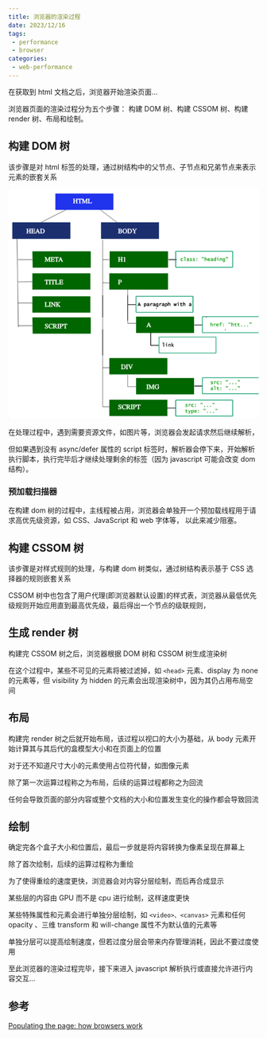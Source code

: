 ```yaml
---
title: 浏览器的渲染过程
date: 2023/12/16
tags:
 - performance
 - browser
categories:
 - web-performance
---
```


在获取到 html 文档之后，浏览器开始渲染页面...

浏览器页面的渲染过程分为五个步骤： 构建 DOM 树、构建 CSSOM 树、构建 render 树、布局和绘制。

## 构建 DOM 树
该步骤是对 html 标签的处理，通过树结构中的父节点、子节点和兄弟节点来表示元素的嵌套关系

![screen1.png](./121601/screen1.png)

在处理过程中，遇到需要资源文件，如图片等，浏览器会发起请求然后继续解析，

但如果遇到没有 async/defer 属性的 script 标签时，解析器会停下来，开始解析执行脚本，执行完毕后才继续处理剩余的标签（因为 javascript 可能会改变 dom 结构）。


### 预加载扫描器
在构建 dom 树的过程中，主线程被占用，浏览器会单独开一个预加载线程用于请求高优先级资源，如 CSS、JavaScript 和 web 字体等， 以此来减少阻塞。

## 构建 CSSOM 树
该步骤是对样式规则的处理，与构建 dom 树类似，通过树结构表示基于 CSS 选择器的规则嵌套关系

CSSOM 树中也包含了用户代理(即浏览器默认设置)的样式表，浏览器从最低优先级规则开始应用直到最高优先级，最后得出一个节点的级联规则，

## 生成 render 树
构建完 CSSOM 树之后，浏览器根据 DOM 树和 CSSOM 树生成渲染树

在这个过程中，某些不可见的元素将被过滤掉，如 `<head>` 元素、display 为 none 的元素等，但 visibility 为 hidden 的元素会出现渲染树中，因为其仍占用布局空间

## 布局
构建完 render 树之后就开始布局，该过程以视口的大小为基础，从 body 元素开始计算其与其后代的盒模型大小和在页面上的位置

对于还不知道尺寸大小的元素使用占位符代替，如图像元素

除了第一次运算过程称之为布局，后续的运算过程都称之为回流

任何会导致页面的部分内容或整个文档的大小和位置发生变化的操作都会导致回流

## 绘制
确定完各个盒子大小和位置后，最后一步就是将内容转换为像素呈现在屏幕上

除了首次绘制，后续的运算过程称为重绘

为了使得重绘的速度更快，浏览器会对内容分层绘制，而后再合成显示

某些层的内容由 GPU 而不是 cpu 进行绘制，这样速度更快

某些特殊属性和元素会进行单独分层绘制，如 `<video>、<canvas>` 元素和任何 opacity 、三维 transform 和 will-change 属性不为默认值的元素等

单独分层可以提高绘制速度，但若过度分层会带来内存管理消耗，因此不要过度使用


至此浏览器的渲染过程完毕，接下来进入 javascript 解析执行或直接允许进行内容交互...


## 参考
[Populating the page: how browsers work](https://developer.mozilla.org/en-US/docs/Web/Performance/How_browsers_work)

